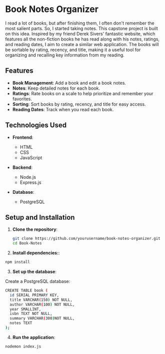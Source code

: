 # Book Notes Organizer

I read a lot of books, but after finishing them, I often don't remember the most salient parts. So, I started taking notes. This capstone project is built on this idea. Inspired by my friend Derek Sivers' fantastic website, which features all the non-fiction books he has read along with his notes, ratings, and reading dates, I aim to create a similar web application. The books will be sortable by rating, recency, and title, making it a useful tool for organizing and recalling key information from my reading.

## Features

- **Book Management**: Add a book and edit a book notes.
- **Notes**: Keep detailed notes for each book.
- **Ratings**: Rate books on a scale to help prioritize and remember your favorites.
- **Sorting**: Sort books by rating, recency, and title for easy access.
- **Reading Dates**: Track when you read each book.

## Technologies Used

- **Frontend**:
  - HTML
  - CSS
  - JavaScript

- **Backend**:
  - Node.js
  - Express.js

- **Database**:
  - PostgreSQL

## Setup and Installation

1. **Clone the repository**:
   ```sh
   git clone https://github.com/yourusername/book-notes-organizer.git
   cd Book-Notes
   ```
   
2. **Install dependencies:**:
  
  ```sh
  npm install
  ```
3. **Set up the database**:

Create a PostgreSQL database:
  ```sh
  CREATE TABLE book (
    id SERIAL PRIMARY KEY,
    title VARCHAR(150) NOT NULL,
    author VARCHAR(100) NOT NULL,
    year SMALLINT,
    isbn TEXT NOT NULL,
    summary VARCHAR(300)NOT NULL,
    notes TEXT
  );
  ```

4. **Run the application**:
  ```sh
  nodemon index.js
  ```
